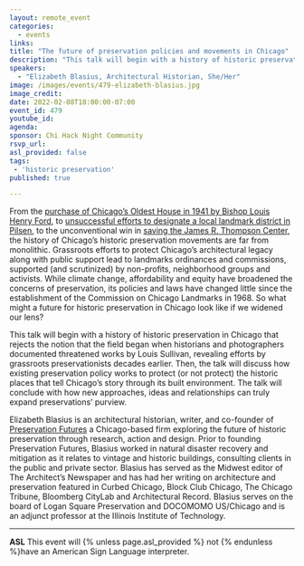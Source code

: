 ```yaml
---
layout: remote_event
categories:
  - events
links: 
title: "The future of preservation policies and movements in Chicago"
description: "This talk will begin with a history of historic preservation in Chicago that rejects the notion that the field began when historians and photographers documented threatened works by Louis Sullivan, revealing efforts by grassroots preservationists decades earlier. Then, the talk will discuss how existing preservation policy works to protect (or not protect) the historic places that tell Chicago’s story through its built environment. The talk will conclude with how new approaches, ideas and relationships can truly expand preservations’ purview."
speakers:
  - "Elizabeth Blasius, Architectural Historian, She/Her"
image: /images/events/479-elizabeth-blasius.jpg
image_credit: 
date: 2022-02-08T18:00:00-07:00
event_id: 479
youtube_id: 
agenda: 
sponsor: Chi Hack Night Community
rsvp_url: 
asl_provided: false
tags: 
 - 'historic preservation'
published: true

---
```


From the [purchase of Chicago’s Oldest House in 1941 by Bishop Louis Henry Ford](https://blockclubchicago.org/2021/04/30/bishop-louis-henry-ford-namesake-of-freeway-and-eulogist-at-emmett-tills-funeral-was-chicagos-1st-historic-preservationist/), to [unsuccessful efforts to designate a local landmark district in Pilsen](https://www.bloomberg.com/news/features/2021-04-08/why-a-chicago-historic-preservation-plan-collapsed), to the unconventional win in [saving the James R. Thompson Center](https://www.chicagotribune.com/opinion/commentary/ct-opinion-thompson-center-future-preservation-20220103-bvt3pzql2bd53igfq4g7ezcks4-story.html), the history of Chicago’s historic preservation movements are far from monolithic. Grassroots efforts to protect Chicago’s architectural legacy along with public support lead to landmarks ordinances and commissions, supported (and scrutinized) by non-profits, neighborhood groups and activists. While climate change, affordability and equity have broadened the concerns of preservation, its policies and laws have changed little since the establishment of the Commission on Chicago Landmarks in 1968. So what might a future for historic preservation in Chicago look like if we widened our lens?

This talk will begin with a history of historic preservation in Chicago that rejects the notion that the field began when historians and photographers documented threatened works by Louis Sullivan, revealing efforts by grassroots preservationists decades earlier. Then, the talk will discuss how existing preservation policy works to protect (or not protect) the historic places that tell Chicago’s story through its built environment. The talk will conclude with how new approaches, ideas and relationships can truly expand preservations’ purview.

Elizabeth Blasius is an architectural historian, writer, and co-founder of [Preservation Futures](https://preservationfutures.com/)  a Chicago-based firm exploring the future of historic preservation through research, action and design. Prior to founding Preservation Futures, Blasius worked in natural disaster recovery and mitigation as it relates to vintage and historic buildings, consulting clients in the public and private sector. Blasius has served as the Midwest editor of The Architect’s Newspaper and has had her writing on architecture and preservation featured in Curbed Chicago, Block Club Chicago, The Chicago Tribune, Bloomberg CityLab and Architectural Record. Blasius serves on the board of Logan Square Preservation and DOCOMOMO US/Chicago and is an adjunct professor at the Illinois Institute of Technology. 

---

**ASL** This event will {% unless page.asl_provided %} not {% endunless %}have an American Sign Language interpreter.

